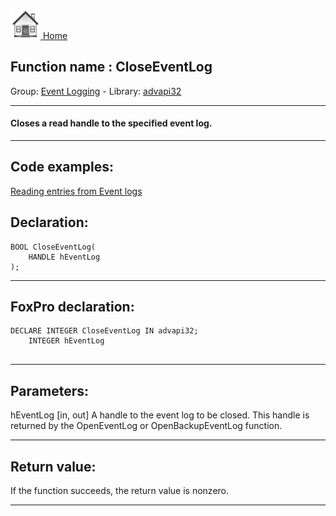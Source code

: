 [<img src="../../images/home.png"> Home ](https://github.com/VFPX/Win32API)  

## Function name : CloseEventLog
Group: [Event Logging](../../functions_group.md#Event_Logging)  -  Library: [advapi32](../../libraries.md#advapi32)  
***  


#### Closes a read handle to the specified event log.
***  


## Code examples:
[Reading entries from Event logs](../../samples/sample_524.md)  

## Declaration:
```foxpro  
BOOL CloseEventLog(
 	HANDLE hEventLog
);  
```  
***  


## FoxPro declaration:
```foxpro  
DECLARE INTEGER CloseEventLog IN advapi32;
	INTEGER hEventLog
  
```  
***  


## Parameters:
hEventLog 
[in, out] A handle to the event log to be closed. This handle is returned by the OpenEventLog or OpenBackupEventLog function.  
***  


## Return value:
If the function succeeds, the return value is nonzero.  
***  

